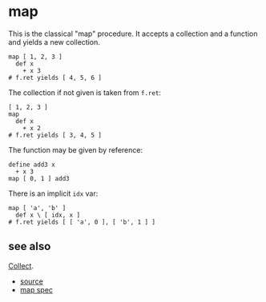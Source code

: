 
# map

This is the classical "map" procedure. It accepts a collection
and a function and yields a new collection.

```
map [ 1, 2, 3 ]
  def x
    + x 3
# f.ret yields [ 4, 5, 6 ]
```

The collection if not given is taken from `f.ret`:
```
[ 1, 2, 3 ]
map
  def x
    + x 2
# f.ret yields [ 3, 4, 5 ]
```

The function may be given by reference:
```
define add3 x
  + x 3
map [ 0, 1 ] add3
```

There is an implicit `idx` var:
```
map [ 'a', 'b' ]
  def x \ [ idx, x ]
# f.ret yields [ [ 'a', 0 ], [ 'b', 1 ] ]
```

## see also

[Collect](collect.md).


* [source](https://github.com/floraison/flor/tree/master/lib/flor/pcore/map.rb)
* [map spec](https://github.com/floraison/flor/tree/master/spec/pcore/map_spec.rb)

